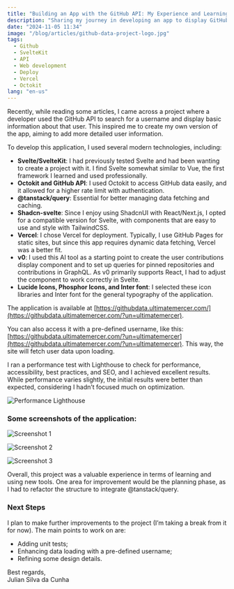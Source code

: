 ```yaml
---
title: "Building an App with the GitHub API: My Experience and Learnings"
description: "Sharing my journey in developing an app to display GitHub user data, using technologies like SvelteKit, Octokit, and Vercel."
date: "2024-11-05 11:34"
image: "/blog/articles/github-data-project-logo.jpg"
tags:
  - Github
  - SvelteKit
  - API
  - Web development
  - Deploy
  - Vercel
  - Octokit
lang: "en-us"
---
```


Recently, while reading some articles, I came across a project where a developer used the GitHub API to search for a username and display basic information about that user. This inspired me to create my own version of the app, aiming to add more detailed user information.

To develop this application, I used several modern technologies, including:

- **Svelte/SvelteKit**: I had previously tested Svelte and had been wanting to create a project with it. I find Svelte somewhat similar to Vue, the first framework I learned and used professionally.
- **Octokit and GitHub API**: I used Octokit to access GitHub data easily, and it allowed for a higher rate limit with authentication.
- **@tanstack/query**: Essential for better managing data fetching and caching.
- **Shadcn-svelte**: Since I enjoy using ShadcnUI with React/Next.js, I opted for a compatible version for Svelte, with components that are easy to use and style with TailwindCSS.
- **Vercel**: I chose Vercel for deployment. Typically, I use GitHub Pages for static sites, but since this app requires dynamic data fetching, Vercel was a better fit.
- **v0**: I used this AI tool as a starting point to create the user contributions display component and to set up queries for pinned repositories and contributions in GraphQL. As v0 primarily supports React, I had to adjust the component to work correctly in Svelte.
- **Lucide Icons, Phosphor Icons, and Inter font**: I selected these icon libraries and Inter font for the general typography of the application.

The application is available at [https://githubdata.ultimatemercer.com/](https://githubdata.ultimatemercer.com/?un=ultimatemercer).

You can also access it with a pre-defined username, like this: [https://githubdata.ultimatemercer.com/?un=ultimatemercer](https://githubdata.ultimatemercer.com/?un=ultimatemercer). This way, the site will fetch user data upon loading.

I ran a performance test with Lighthouse to check for performance, accessibility, best practices, and SEO, and I achieved excellent results. While performance varies slightly, the initial results were better than expected, considering I hadn’t focused much on optimization.

![Performance Lighthouse](../../../../blog/articles/github-data-project-performance.jpg)

### Some screenshots of the application:

![Screenshot 1](../../../../blog/articles/github-data-project-1.jpg)

![Screenshot 2](../../../../blog/articles/github-data-project-2.jpg)

![Screenshot 3](../../../../blog/articles/github-data-project-3.jpg)

Overall, this project was a valuable experience in terms of learning and using new tools. One area for improvement would be the planning phase, as I had to refactor the structure to integrate @tanstack/query.

### Next Steps

I plan to make further improvements to the project (I’m taking a break from it for now). The main points to work on are:

- Adding unit tests;
- Enhancing data loading with a pre-defined username;
- Refining some design details.

Best regards,  
Julian Silva da Cunha
